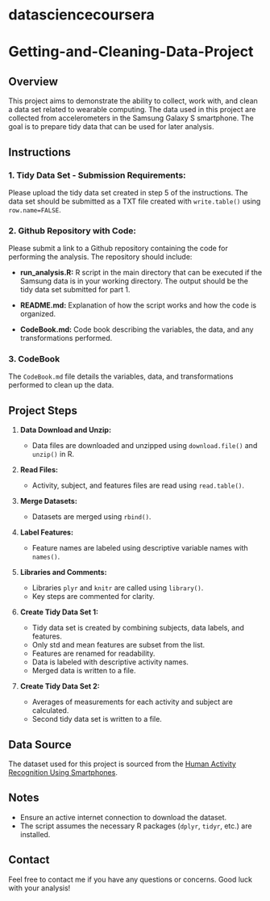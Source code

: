# datasciencecoursera

# Getting-and-Cleaning-Data-Project

## Overview

This project aims to demonstrate the ability to collect, work with, and clean a data set related to wearable computing. The data used in this project are collected from accelerometers in the Samsung Galaxy S smartphone. The goal is to prepare tidy data that can be used for later analysis.

## Instructions

### 1. Tidy Data Set - Submission Requirements:

Please upload the tidy data set created in step 5 of the instructions. The data set should be submitted as a TXT file created with `write.table()` using `row.name=FALSE`.

### 2. Github Repository with Code:

Please submit a link to a Github repository containing the code for performing the analysis. The repository should include:

- **run_analysis.R:** R script in the main directory that can be executed if the Samsung data is in your working directory. The output should be the tidy data set submitted for part 1.
  
- **README.md:** Explanation of how the script works and how the code is organized.
  
- **CodeBook.md:** Code book describing the variables, the data, and any transformations performed.

### 3. CodeBook

The `CodeBook.md` file details the variables, data, and transformations performed to clean up the data.

## Project Steps

1. **Data Download and Unzip:**
   - Data files are downloaded and unzipped using `download.file()` and `unzip()` in R.

2. **Read Files:**
   - Activity, subject, and features files are read using `read.table()`.

3. **Merge Datasets:**
   - Datasets are merged using `rbind()`.

4. **Label Features:**
   - Feature names are labeled using descriptive variable names with `names()`.

5. **Libraries and Comments:**
   - Libraries `plyr` and `knitr` are called using `library()`.
   - Key steps are commented for clarity.

6. **Create Tidy Data Set 1:**
   - Tidy data set is created by combining subjects, data labels, and features.
   - Only std and mean features are subset from the list.
   - Features are renamed for readability.
   - Data is labeled with descriptive activity names.
   - Merged data is written to a file.

7. **Create Tidy Data Set 2:**
   - Averages of measurements for each activity and subject are calculated.
   - Second tidy data set is written to a file.

## Data Source

The dataset used for this project is sourced from the [Human Activity Recognition Using Smartphones](http://archive.ics.uci.edu/ml/datasets/Human+Activity+Recognition+Using+Smartphones).

## Notes

- Ensure an active internet connection to download the dataset.
- The script assumes the necessary R packages (`dplyr`, `tidyr`, etc.) are installed.

## Contact

Feel free to contact me if you have any questions or concerns. Good luck with your analysis!
